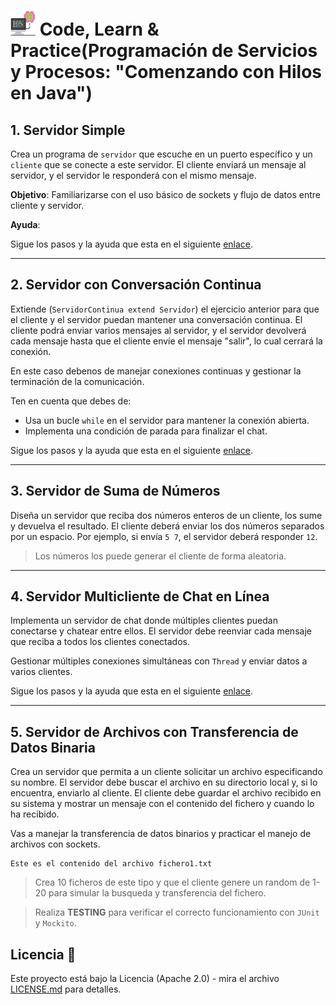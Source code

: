 # <img src=../../../../images/computer.png width="40"> Code, Learn & Practice(Programación de Servicios y Procesos: "Comenzando con Hilos en Java")

## 1. Servidor Simple

Crea un programa de `servidor` que escuche en un puerto específico y un `cliente` que se conecte a este servidor. El cliente enviará un mensaje al servidor, y el servidor le responderá con el mismo mensaje.

**Objetivo**: Familiarizarse con el uso básico de sockets y flujo de datos entre cliente y servidor.

**Ayuda**:

Sigue los pasos y la ayuda que esta en el siguiente [enlace](https://github.com/jpexposito/code-learn/blob/main/segundo/pgv/4-red-comunicaciones/RC-2.md).

---

## 2. Servidor con Conversación Continua

Extiende (`ServidorContinua extend Servidor`) el ejercicio anterior para que el cliente y el servidor puedan mantener una conversación continua. El cliente podrá enviar varios mensajes al servidor, y el servidor devolverá cada mensaje hasta que el cliente envíe el mensaje "salir", lo cual cerrará la conexión.

En este caso debenos de manejar conexiones continuas y gestionar la terminación de la comunicación.

Ten en cuenta que debes de:

- Usa un bucle `while` en el servidor para mantener la conexión abierta.
- Implementa una condición de parada para finalizar el chat.

Sigue los pasos y la ayuda que esta en el siguiente [enlace](https://github.com/jpexposito/code-learn/blob/main/segundo/pgv/4-red-comunicaciones/RC-3.md).

---

## 3. Servidor de Suma de Números

Diseña un servidor que reciba dos números enteros de un cliente, los sume y devuelva el resultado. El cliente deberá enviar los dos números separados por un espacio. Por ejemplo, si envía `5 7`, el servidor deberá responder `12`.

> Los números los puede generar el cliente de forma aleatoria.

---

## 4. Servidor Multicliente de Chat en Línea

Implementa un servidor de chat donde múltiples clientes puedan conectarse y chatear entre ellos. El servidor debe reenviar cada mensaje que reciba a todos los clientes conectados.

Gestionar múltiples conexiones simultáneas con `Thread` y enviar datos a varios clientes.

Sigue los pasos y la ayuda que esta en el siguiente [enlace](https://github.com/jpexposito/code-learn/blob/main/segundo/pgv/4-red-comunicaciones/RC-4.md).

---

## 5. Servidor de Archivos con Transferencia de Datos Binaria

Crea un servidor que permita a un cliente solicitar un archivo especificando su nombre. El servidor debe buscar el archivo en su directorio local y, si lo encuentra, enviarlo al cliente. El cliente debe guardar el archivo recibido en su sistema y mostrar un mensaje con el contenido del fichero y cuando lo ha recibido.

Vas a manejar la transferencia de datos binarios y practicar el manejo de archivos con sockets.

```code
Este es el contenido del archivo fichero1.txt
```

> Crea 10 ficheros de este tipo y que el cliente genere un random de 1-20 para simular la busqueda y transferencia del fichero.

> Realiza __TESTING__ para verificar el correcto funcionamiento con `JUnit` y `Mockito`.

## Licencia 📄

Este proyecto está bajo la Licencia (Apache 2.0) - mira el archivo [LICENSE.md]([../../../LICENSE.md](https://github.com/jpexposito/code-learn-practice/blob/main/LICENSE)) para detalles.
